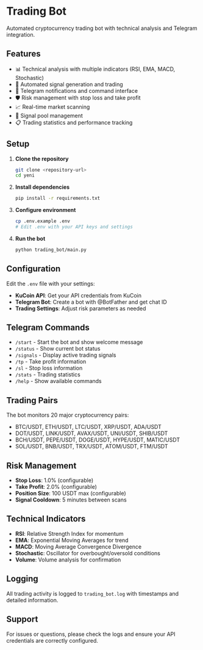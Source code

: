 # Trading Bot

Automated cryptocurrency trading bot with technical analysis and Telegram integration.

## Features

- 📊 Technical analysis with multiple indicators (RSI, EMA, MACD, Stochastic)
- 🤖 Automated signal generation and trading
- 📱 Telegram notifications and command interface
- 🛡️ Risk management with stop loss and take profit
- 📈 Real-time market scanning
- 🔄 Signal pool management
- 📋 Trading statistics and performance tracking

## Setup

1. **Clone the repository**
   ```bash
   git clone <repository-url>
   cd yeni
   ```

2. **Install dependencies**
   ```bash
   pip install -r requirements.txt
   ```

3. **Configure environment**
   ```bash
   cp .env.example .env
   # Edit .env with your API keys and settings
   ```

4. **Run the bot**
   ```bash
   python trading_bot/main.py
   ```

## Configuration

Edit the `.env` file with your settings:

- **KuCoin API**: Get your API credentials from KuCoin
- **Telegram Bot**: Create a bot with @BotFather and get chat ID
- **Trading Settings**: Adjust risk parameters as needed

## Telegram Commands

- `/start` - Start the bot and show welcome message
- `/status` - Show current bot status
- `/signals` - Display active trading signals
- `/tp` - Take profit information
- `/sl` - Stop loss information  
- `/stats` - Trading statistics
- `/help` - Show available commands

## Trading Pairs

The bot monitors 20 major cryptocurrency pairs:
- BTC/USDT, ETH/USDT, LTC/USDT, XRP/USDT, ADA/USDT
- DOT/USDT, LINK/USDT, AVAX/USDT, UNI/USDT, SHIB/USDT
- BCH/USDT, PEPE/USDT, DOGE/USDT, HYPE/USDT, MATIC/USDT
- SOL/USDT, BNB/USDT, TRX/USDT, ATOM/USDT, FTM/USDT

## Risk Management

- **Stop Loss**: 1.0% (configurable)
- **Take Profit**: 2.0% (configurable)
- **Position Size**: 100 USDT max (configurable)
- **Signal Cooldown**: 5 minutes between scans

## Technical Indicators

- **RSI**: Relative Strength Index for momentum
- **EMA**: Exponential Moving Averages for trend
- **MACD**: Moving Average Convergence Divergence
- **Stochastic**: Oscillator for overbought/oversold conditions
- **Volume**: Volume analysis for confirmation

## Logging

All trading activity is logged to `trading_bot.log` with timestamps and detailed information.

## Support

For issues or questions, please check the logs and ensure your API credentials are correctly configured.